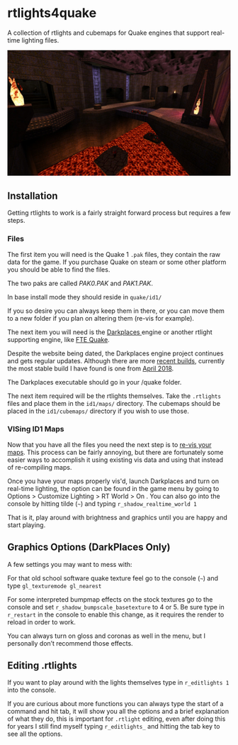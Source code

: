 # rtlights4quake
A collection of rtlights and cubemaps for Quake engines that support real-time lighting files.

[![e3m6](docs/assets/e3m6_.jpg)](docs/assets/e3m6.jpg)

## Installation
Getting rtlights to work is a fairly straight forward process but requires a few steps.

### Files
The first item you will need is the Quake 1 `.pak` files, they contain the raw data for the game. If you purchase Quake on steam or some other platform you should be able to find the files.

The two paks are called *PAK0.PAK* and *PAK1.PAK*.

In base install mode they should reside in `quake/id1/`

If you so desire you can always keep them in there, or you can move them to a new folder if you plan on altering them (re-vis for example).

The next item you will need is the [Darkplaces ](https://icculus.org/twilight/darkplaces/)engine or another rtlight supporting engine, like [FTE Quake](http://fte.triptohell.info/).

Despite the website being dated, the Darkplaces engine project continues and gets regular updates. Although there are more [recent builds](https://icculus.org/twilight/darkplaces/files/darkplacesengineautobuild.zip), currently the most stable build I have found is one from [April 2018](https://icculus.org/twilight/darkplaces/files/darkplacesengine20180412beta1.zip).

The Darkplaces executable should go in your /quake folder.

The next item required will be the rtlights themselves. Take the `.rtlights` files and place them in the `id1/maps/` directory. The cubemaps should be placed in the `id1/cubemaps/` directory if you wish to use those.


### VISing ID1 Maps
Now that you have all the files you need the next step is to [re-vis your maps](http://vispatch.sourceforge.net/). This process can be fairly annoying, but there are fortunately some easier ways to accomplish it using existing vis data and using that instead of re-compiling maps.

Once you have your maps properly vis'd, launch Darkplaces and turn on real-time lighting, the option can be found in the game menu by going to Options > Customize Lighting > RT World > On . You can also go into the console by hitting tilde (`~`) and typing `r_shadow_realtime_world 1`

That is it, play around with brightness and graphics until you are happy and start playing.

## Graphics Options (DarkPlaces Only)
A few settings you may want to mess with:

For that old school software quake texture feel go to the console (`~`) and type `gl_texturemode gl_nearest`

For some interpreted bumpmap effects on the stock textures go to the console and set `r_shadow_bumpscale_basetexture` to 4 or 5. Be sure type in `r_restart` in the console to enable this change, as it requires the render to reload in order to work.

You can always turn on gloss and coronas as well in the menu, but I personally don’t recommend those effects.

## Editing .rtlights
If you want to play around with the lights themselves type in `r_editlights 1` into the console.

If you are curious about more functions you can always type the start of a command and hit tab, it will show you all the options and a brief explanation of what they do, this is important for `.rtlight` editing, even after doing this for years I still find myself typing `r_editlights_` and hitting the tab key to see all the options.
